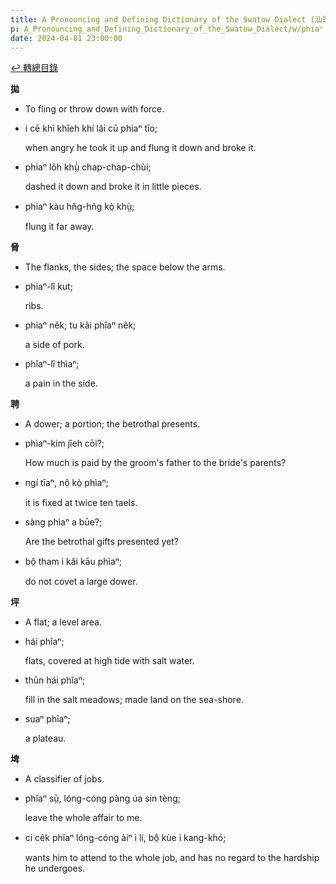 ```yaml
---
title: A Pronouncing and Defining Dictionary of the Swatow Dialect (汕頭方言音義字典) / phiaⁿ
p: A_Pronouncing_and_Defining_Dictionary_of_the_Swatow_Dialect/w/phiaⁿ
date: 2024-04-01 23:00:00
---
```


[↩️ 轉總目錄](/A_Pronouncing_and_Defining_Dictionary_of_the_Swatow_Dialect)


**拋**
- To fling or throw down with force.

- i cē khì khîeh khí lâi cū phiaⁿ tīo;

  when angry he took it up and flung it down and broke it.

- phiaⁿ lôh khṳ̀̀ chap-chap-chùi;

  dashed it down and broke it in little pieces.

- phiaⁿ kàu hn̆g-hn̆g kò̤ khṳ̀;

  flung it far away.



**脅**
- The flanks, the sides; the space below the arms.

- phiaⁿ-lî kut;

  ribs.

- phiaⁿ nêk; tu kâi phîaⁿ nêk;

  a side of pork.

- phîaⁿ-lî thìaⁿ;

  a pain in the side.

**聘**
- A dower; a portion; the betrothal presents.

- phìaⁿ-kim jîeh cōi?;

  How much is paid by the groom's father to the bride's parents?

- ngí tīaⁿ, nô̤ kò̤ phìaⁿ;

  it is fixed at twice ten taels.

- sàng phìaⁿ a būe?;

  Are the betrothal gifts presented yet?

- bô̤ tham i kâi kāu phìaⁿ;

  do not covet a large dower.

**坪**
- A flat; a level area.

- hái phîaⁿ;

  flats, covered at high tide with salt water.

- thūn hái phîaⁿ;

  fill in the salt meadows; made land on the sea-shore.

- suaⁿ phîaⁿ;

  a plateau.

**埤**
- A classifier of jobs.

- phîaⁿ sṳ̄, lóng-cóng pàng úa sin tèng;

  leave the whole affair to me.

- cí cêk phîaⁿ lóng-cóng àiⁿ i lí, bô̤ kùe i kang-khó;

  wants him to attend to the whole job, and has no regard to the hardship he undergoes.